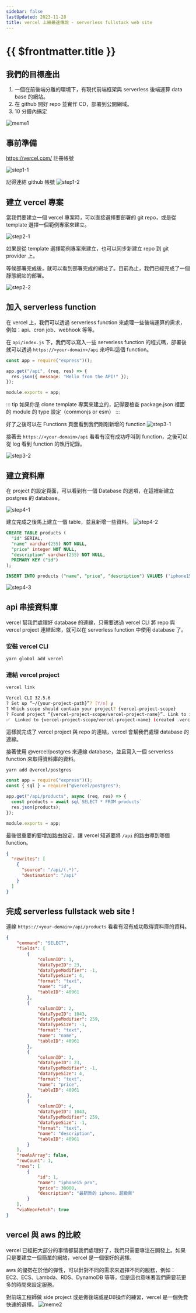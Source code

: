 ```yaml
---
sidebar: false
lastUpdated: 2023-11-28
title: vercel 上線最速傳說 - serverless fullstack web site
---
```


# {{ $frontmatter.title }}

## 我們的目標產出
1. 一個在前後端分離的環境下，有現代前端框架與 serverless 後端運算 data base 的網站。
2. 在 github 開好 repo 並實作 CD，部署到公開網域。
3. 10 分鐘內搞定

![meme1](/assets/2023_vercel_meme-1.png)


## 事前準備
https://vercel.com/ 註冊帳號

![step1-1](../public/assets/2023_vercel_step1-1.png)

記得連結 github 帳號
![step1-2](../public/assets/2023_vercel_step1-2.png)


## 建立 vercel 專案

當我們要建立一個 vercel 專案時，可以直接選擇要部署的 git repo，或是從 template 選擇一個範例專案來建立。

![step2-1](../public/assets/2023_vercel_step2-1.png)

如果是從 template 選擇範例專案來建立，也可以同步新建立 repo 到 git provider 上。  

等候部署完成後，就可以看到部署完成的網址了。目前為止，我們已經完成了一個靜態網站的部署。

![step2-2](../public/assets/2023_vercel_step2-2.png)

## 加入 serverless function

在 vercel 上，我們可以透過 serverless function 來處理一些後端運算的需求，例如：api、cron job、webhook 等等。

在 `api/index.js` 下，我們可以寫入一些 serverless function 的程式碼，部署後就可以透過 `https://<your-domain>/api` 來呼叫這個 function。

```js
const app = require("express")();

app.get("/api", (req, res) => {
  res.json({ message: "Hello from the API!" });
});

module.exports = app;
```

::: tip
如果你是 clone template 專案來建立的，記得要檢查 package.json 裡面的 module 的 type 設定（commonjs or esm）
:::

好了之後可以在 Functions 頁面看到我們剛剛新增的 function
![step3-1](../public/assets/2023_vercel_step3-1.png)

接著去 `https://<your-domain>/api` 看看有沒有成功呼叫到 function，之後可以從 log 看到 function 的執行紀錄。

![step3-2](../public/assets/2023_vercel_step3-2.png)

## 建立資料庫

在 project 的設定頁面，可以看到有一個 Database 的選項，在這裡新建立 postgres 的 database。

![step4-1](../public/assets/2023_vercel_step4-1.png)

建立完成之後馬上建立一個 table，並且新增一些資料。
![step4-2](../public/assets/2023_vercel_step4-2.png)

``` sql
CREATE TABLE products (
  "id" SERIAL,
  "name" varchar(255) NOT NULL,
  "price" integer NOT NULL,
  "description" varchar(255) NOT NULL,
  PRIMARY KEY ("id")
);
```

``` sql
INSERT INTO products ("name", "price", "description") VALUES ('iphone15 pro', 30000, '最新款的 iphone，超級貴');
```

![step4-3](../public/assets/2023_vercel_step4-3.png)

## api 串接資料庫

vercel 幫我們處理好 database 的連線，只需要透過 vercel CLI 將 repo 與 vercel project 連結起來，就可以在 serverless function 中使用 database 了。

### 安裝 vercel CLI

```bash
yarn global add vercel
```

### 連結 vercel project

```bash
vercel link

Vercel CLI 32.5.6
? Set up “~/{your-project-path}”? [Y/n] y
? Which scope should contain your project? {vercel-project-scope}
? Found project “{vercel-project-scope/vercel-project-name}”. Link to it? [Y/n] y
✅  Linked to {vercel-project-scope/vercel-project-name} (created .vercel and added it to .gitignore)
```

這樣就完成了 vercel project 與 repo 的連結，vercel 會幫我們處理 database 的連線。  

接著使用 @vercel/postgres 來連線 database，並且寫入一個 serverless function 來取得資料庫的資料。

```bash
yarn add @vercel/postgres
```

```js
const app = require("express")();
const { sql } = require("@vercel/postgres");

app.get("/api/products", async (req, res) => {
  const products = await sql`SELECT * FROM products`
  res.json(products);
});

module.exports = app;
```

最後很重要的要增加路由設定，讓 vercel 知道要將 `/api` 的路由導到哪個 function。

```json | vercel.json
{
  "rewrites": [
    {
      "source": "/api/(.*)",
      "destination": "/api"
    }
  ]
}
```

## 完成 serverless fullstack web site ! 

連線 `https://<your-domain>/api/products` 看看有沒有成功取得資料庫的資料。
```json
{
    "command": "SELECT",
    "fields": [
        {
            "columnID": 1,
            "dataTypeID": 23,
            "dataTypeModifier": -1,
            "dataTypeSize": 4,
            "format": "text",
            "name": "id",
            "tableID": 40961
        },
        {
            "columnID": 2,
            "dataTypeID": 1043,
            "dataTypeModifier": 259,
            "dataTypeSize": -1,
            "format": "text",
            "name": "name",
            "tableID": 40961
        },
        {
            "columnID": 3,
            "dataTypeID": 23,
            "dataTypeModifier": -1,
            "dataTypeSize": 4,
            "format": "text",
            "name": "price",
            "tableID": 40961
        },
        {
            "columnID": 4,
            "dataTypeID": 1043,
            "dataTypeModifier": 259,
            "dataTypeSize": -1,
            "format": "text",
            "name": "description",
            "tableID": 40961
        }
    ],
    "rowAsArray": false,
    "rowCount": 1,
    "rows": [
        {
            "id": 1,
            "name": "iphone15 pro",
            "price": 30000,
            "description": "最新款的 iphone，超級貴"
        }
    ],
    "viaNeonFetch": true
}
```

## vercel 與 aws 的比較

vercel 已經把大部分的事情都幫我們處理好了，我們只需要專注在開發上。如果只是要建立一個簡單的網站，vercel 是一個很好的選擇。

aws 的優勢在於他的彈性，可以針對不同的需求來選擇不同的服務，例如：EC2、ECS、Lambda、RDS、DynamoDB 等等，但是這也意味著我們需要花更多的時間來設定服務。

對前端工程師做 side project 或是做後端或是DB操作的練習，vercel 是一個免費快速的選擇。
![meme2](/assets/2023_vercel_meme-2.png)

